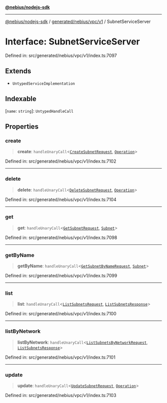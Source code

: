 [**@nebius/nodejs-sdk**](../../../../../README.md)

---

[@nebius/nodejs-sdk](../../../../../README.md) / [generated/nebius/vpc/v1](../README.md) / SubnetServiceServer

# Interface: SubnetServiceServer

Defined in: src/generated/nebius/vpc/v1/index.ts:7097

## Extends

- `UntypedServiceImplementation`

## Indexable

\[`name`: `string`\]: `UntypedHandleCall`

## Properties

### create

> **create**: `handleUnaryCall`\<[`CreateSubnetRequest`](CreateSubnetRequest.md), [`Operation`](../../../common/v1/interfaces/Operation.md)\>

Defined in: src/generated/nebius/vpc/v1/index.ts:7102

---

### delete

> **delete**: `handleUnaryCall`\<[`DeleteSubnetRequest`](DeleteSubnetRequest.md), [`Operation`](../../../common/v1/interfaces/Operation.md)\>

Defined in: src/generated/nebius/vpc/v1/index.ts:7104

---

### get

> **get**: `handleUnaryCall`\<[`GetSubnetRequest`](GetSubnetRequest.md), [`Subnet`](Subnet.md)\>

Defined in: src/generated/nebius/vpc/v1/index.ts:7098

---

### getByName

> **getByName**: `handleUnaryCall`\<[`GetSubnetByNameRequest`](GetSubnetByNameRequest.md), [`Subnet`](Subnet.md)\>

Defined in: src/generated/nebius/vpc/v1/index.ts:7099

---

### list

> **list**: `handleUnaryCall`\<[`ListSubnetsRequest`](ListSubnetsRequest.md), [`ListSubnetsResponse`](ListSubnetsResponse.md)\>

Defined in: src/generated/nebius/vpc/v1/index.ts:7100

---

### listByNetwork

> **listByNetwork**: `handleUnaryCall`\<[`ListSubnetsByNetworkRequest`](ListSubnetsByNetworkRequest.md), [`ListSubnetsResponse`](ListSubnetsResponse.md)\>

Defined in: src/generated/nebius/vpc/v1/index.ts:7101

---

### update

> **update**: `handleUnaryCall`\<[`UpdateSubnetRequest`](UpdateSubnetRequest.md), [`Operation`](../../../common/v1/interfaces/Operation.md)\>

Defined in: src/generated/nebius/vpc/v1/index.ts:7103
